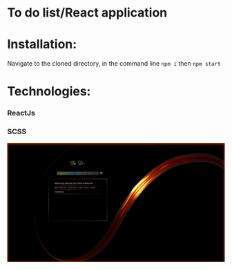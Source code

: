 # To do list/React application

# Installation:
Navigate to the cloned directory, in the command line `npm i` then `npm start`


# Technologies:
### ReactJs
### SCSS

![](https://github.com/ZakariaHn/To-do-list-React-app/blob/master/src/img/forREADME.png)
